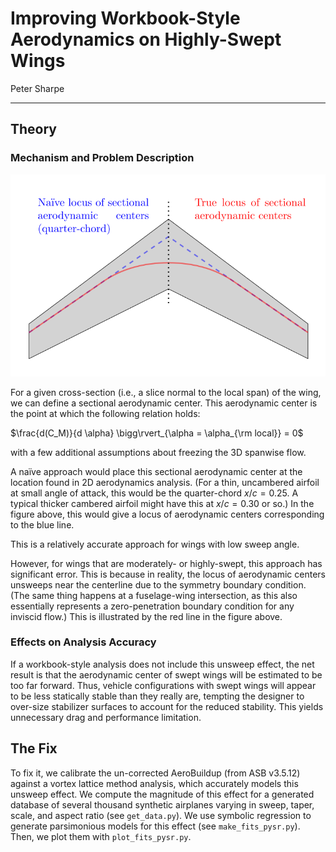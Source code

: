 # Improving Workbook-Style Aerodynamics on Highly-Swept Wings

Peter Sharpe

-----

## Theory

### Mechanism and Problem Description

![unsweep](illustrations/swept_wing_lifting_line_unsweep.svg)

For a given cross-section (i.e., a slice normal to the local span) of the wing, we can define a sectional aerodynamic center. This aerodynamic center is the point at which the following relation holds:

$\frac{d(C_M)}{d \alpha} \bigg\rvert_{\alpha = \alpha_{\rm local}} = 0$

with a few additional assumptions about freezing the 3D spanwise flow.

A naïve approach would place this sectional aerodynamic center at the location found in 2D aerodynamics analysis. (For a thin, uncambered airfoil at small angle of attack, this would be the quarter-chord $x/c=0.25$. A typical thicker cambered airfoil might have this at $x/c=0.30$ or so.) In the figure above, this would give a locus of aerodynamic centers corresponding to the blue line.

This is a relatively accurate approach for wings with low sweep angle.

However, for wings that are moderately- or highly-swept, this approach has significant error. This is because in reality, the locus of aerodynamic centers unsweeps near the centerline due to the symmetry boundary condition. (The same thing happens at a fuselage-wing intersection, as this also essentially represents a zero-penetration boundary condition for any inviscid flow.) This is illustrated by the red line in the figure above.

### Effects on Analysis Accuracy

If a workbook-style analysis does not include this unsweep effect, the net result is that the aerodynamic center of swept wings will be estimated to be too far forward. Thus, vehicle configurations with swept wings will appear to be less statically stable than they really are, tempting the designer to over-size stabilizer surfaces to account for the reduced stability. This yields unnecessary drag and performance limitation.

## The Fix

To fix it, we calibrate the un-corrected AeroBuildup (from ASB v3.5.12) against a vortex lattice method analysis, which accurately models this unsweep effect. We compute the magnitude of this effect for a generated database of several thousand synthetic airplanes varying in sweep, taper, scale, and aspect ratio (see `get_data.py`). We use symbolic regression to generate parsimonious models for this effect (see `make_fits_pysr.py`). Then, we plot them with `plot_fits_pysr.py`.